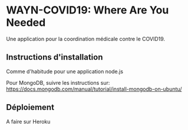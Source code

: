 # WAYN-COVID19: Where Are You Needed

Une application pour la coordination médicale contre le COVID19.

## Instructions d'installation

Comme d'habitude pour une application node.js

Pour MongoDB, suivre les instructions sur:
https://docs.mongodb.com/manual/tutorial/install-mongodb-on-ubuntu/

## Déploiement

A faire sur Heroku
